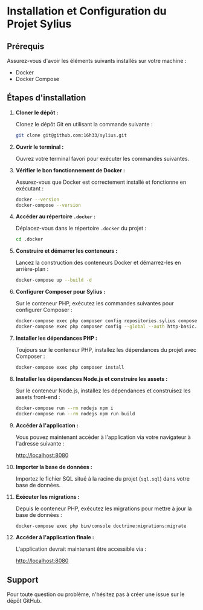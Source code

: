
# Installation et Configuration du Projet Sylius

## Prérequis

Assurez-vous d'avoir les éléments suivants installés sur votre machine :
- Docker
- Docker Compose

## Étapes d'installation

1. **Cloner le dépôt :**

   Clonez le dépôt Git en utilisant la commande suivante :

   ```bash
   git clone git@github.com:16h33/sylius.git
   ```

2. **Ouvrir le terminal :**

   Ouvrez votre terminal favori pour exécuter les commandes suivantes.

3. **Vérifier le bon fonctionnement de Docker :**

   Assurez-vous que Docker est correctement installé et fonctionne en exécutant :

   ```bash
   docker --version
   docker-compose --version
   ```

4. **Accéder au répertoire `.docker` :**

   Déplacez-vous dans le répertoire `.docker` du projet :

   ```bash
   cd .docker
   ```

5. **Construire et démarrer les conteneurs :**

   Lancez la construction des conteneurs Docker et démarrez-les en arrière-plan :

   ```bash
   docker-compose up --build -d
   ```

6. **Configurer Composer pour Sylius :**

   Sur le conteneur PHP, exécutez les commandes suivantes pour configurer Composer :

   ```bash
   docker-compose exec php composer config repositories.sylius composer https://sylius.repo.packagist.com/16h33/
   docker-compose exec php composer config --global --auth http-basic.sylius.repo.packagist.com token ac8d4bcd8ed8abe2846fc593ae4099a5b7f5443bd3d17c799397b97b4c85
   ```

7. **Installer les dépendances PHP :**

   Toujours sur le conteneur PHP, installez les dépendances du projet avec Composer :

   ```bash
   docker-compose exec php composer install
   ```

8. **Installer les dépendances Node.js et construire les assets :**

   Sur le conteneur Node.js, installez les dépendances et construisez les assets front-end :

   ```bash
   docker-compose run --rm nodejs npm i
   docker-compose run --rm nodejs npm run build
   ```

9. **Accéder à l'application :**

   Vous pouvez maintenant accéder à l'application via votre navigateur à l'adresse suivante :

   [http://localhost:8080](http://localhost:8080/)

10. **Importer la base de données :**

    Importez le fichier SQL situé à la racine du projet (`sql.sql`) dans votre base de données.

11. **Exécuter les migrations :**

    Depuis le conteneur PHP, exécutez les migrations pour mettre à jour la base de données :

    ```bash
    docker-compose exec php bin/console doctrine:migrations:migrate
    ```

12. **Accéder à l'application finale :**

    L'application devrait maintenant être accessible via :

    [http://localhost:8080](http://localhost:8080/)

## Support

Pour toute question ou problème, n'hésitez pas à créer une issue sur le dépôt GitHub.
